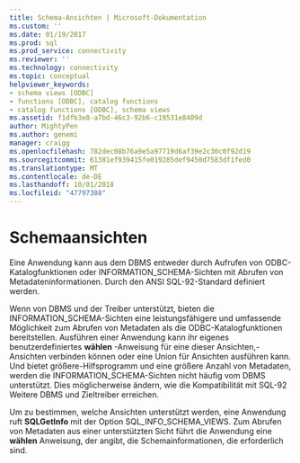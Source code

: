 ```yaml
---
title: Schema-Ansichten | Microsoft-Dokumentation
ms.custom: ''
ms.date: 01/19/2017
ms.prod: sql
ms.prod_service: connectivity
ms.reviewer: ''
ms.technology: connectivity
ms.topic: conceptual
helpviewer_keywords:
- schema views [ODBC]
- functions [ODBC], catalog functions
- catalog functions [ODBC], schema views
ms.assetid: f1dfb3e8-a7bd-46c3-92b6-c19531e8409d
author: MightyPen
ms.author: genemi
manager: craigg
ms.openlocfilehash: 782dec08b76a9e5a97719d6af39e2c30c0f92d19
ms.sourcegitcommit: 61381ef939415fe019285def9450d7583df1fed0
ms.translationtype: MT
ms.contentlocale: de-DE
ms.lasthandoff: 10/01/2018
ms.locfileid: "47797388"
---
```

# <a name="schema-views"></a>Schemaansichten
Eine Anwendung kann aus dem DBMS entweder durch Aufrufen von ODBC-Katalogfunktionen oder INFORMATION_SCHEMA-Sichten mit Abrufen von Metadateninformationen. Durch den ANSI SQL-92-Standard definiert werden.  
  
 Wenn von DBMS und der Treiber unterstützt, bieten die INFORMATION_SCHEMA-Sichten eine leistungsfähigere und umfassende Möglichkeit zum Abrufen von Metadaten als die ODBC-Katalogfunktionen bereitstellen. Ausführen einer Anwendung kann ihr eigenes benutzerdefiniertes **wählen** -Anweisung für eine dieser Ansichten,-Ansichten verbinden können oder eine Union für Ansichten ausführen kann. Und bietet größere-Hilfsprogramm und eine größere Anzahl von Metadaten, werden die INFORMATION_SCHEMA-Sichten nicht häufig vom DBMS unterstützt. Dies möglicherweise ändern, wie die Kompatibilität mit SQL-92 Weitere DBMS und Zieltreiber erreichen.  
  
 Um zu bestimmen, welche Ansichten unterstützt werden, eine Anwendung ruft **SQLGetInfo** mit der Option SQL_INFO_SCHEMA_VIEWS. Zum Abrufen von Metadaten aus einer unterstützten Sicht führt die Anwendung eine **wählen** Anweisung, der angibt, die Schemainformationen, die erforderlich sind.
